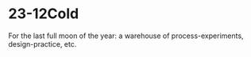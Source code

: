 # 23-12Cold
For the last full moon of the year: a warehouse of process-experiments, design-practice, etc.
